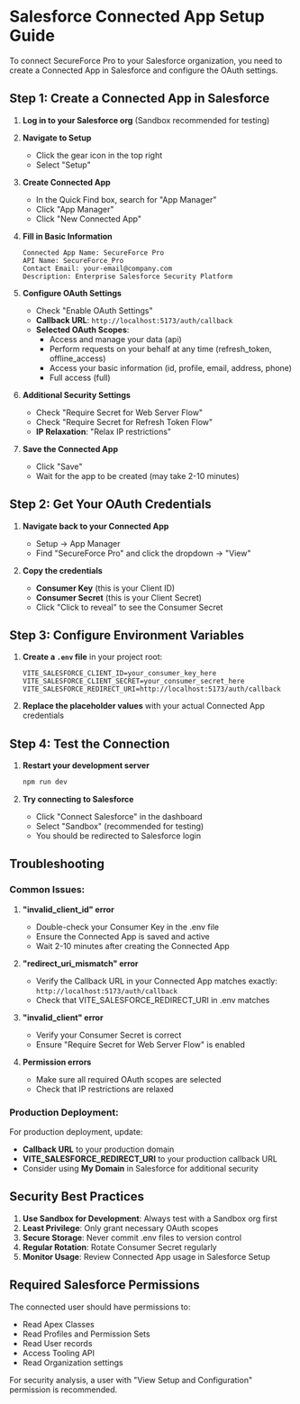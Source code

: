 # Salesforce Connected App Setup Guide

To connect SecureForce Pro to your Salesforce organization, you need to create a Connected App in Salesforce and configure the OAuth settings.

## Step 1: Create a Connected App in Salesforce

1. **Log in to your Salesforce org** (Sandbox recommended for testing)

2. **Navigate to Setup**
   - Click the gear icon in the top right
   - Select "Setup"

3. **Create Connected App**
   - In the Quick Find box, search for "App Manager"
   - Click "App Manager"
   - Click "New Connected App"

4. **Fill in Basic Information**
   ```
   Connected App Name: SecureForce Pro
   API Name: SecureForce_Pro
   Contact Email: your-email@company.com
   Description: Enterprise Salesforce Security Platform
   ```

5. **Configure OAuth Settings**
   - Check "Enable OAuth Settings"
   - **Callback URL**: `http://localhost:5173/auth/callback`
   - **Selected OAuth Scopes**:
     - Access and manage your data (api)
     - Perform requests on your behalf at any time (refresh_token, offline_access)
     - Access your basic information (id, profile, email, address, phone)
     - Full access (full)

6. **Additional Security Settings**
   - Check "Require Secret for Web Server Flow"
   - Check "Require Secret for Refresh Token Flow"
   - **IP Relaxation**: "Relax IP restrictions"

7. **Save the Connected App**
   - Click "Save"
   - Wait for the app to be created (may take 2-10 minutes)

## Step 2: Get Your OAuth Credentials

1. **Navigate back to your Connected App**
   - Setup → App Manager
   - Find "SecureForce Pro" and click the dropdown → "View"

2. **Copy the credentials**
   - **Consumer Key** (this is your Client ID)
   - **Consumer Secret** (this is your Client Secret)
   - Click "Click to reveal" to see the Consumer Secret

## Step 3: Configure Environment Variables

1. **Create a `.env` file** in your project root:
   ```env
   VITE_SALESFORCE_CLIENT_ID=your_consumer_key_here
   VITE_SALESFORCE_CLIENT_SECRET=your_consumer_secret_here
   VITE_SALESFORCE_REDIRECT_URI=http://localhost:5173/auth/callback
   ```

2. **Replace the placeholder values** with your actual Connected App credentials

## Step 4: Test the Connection

1. **Restart your development server**
   ```bash
   npm run dev
   ```

2. **Try connecting to Salesforce**
   - Click "Connect Salesforce" in the dashboard
   - Select "Sandbox" (recommended for testing)
   - You should be redirected to Salesforce login

## Troubleshooting

### Common Issues:

1. **"invalid_client_id" error**
   - Double-check your Consumer Key in the .env file
   - Ensure the Connected App is saved and active
   - Wait 2-10 minutes after creating the Connected App

2. **"redirect_uri_mismatch" error**
   - Verify the Callback URL in your Connected App matches exactly: `http://localhost:5173/auth/callback`
   - Check that VITE_SALESFORCE_REDIRECT_URI in .env matches

3. **"invalid_client" error**
   - Verify your Consumer Secret is correct
   - Ensure "Require Secret for Web Server Flow" is enabled

4. **Permission errors**
   - Make sure all required OAuth scopes are selected
   - Check that IP restrictions are relaxed

### Production Deployment:

For production deployment, update:
- **Callback URL** to your production domain
- **VITE_SALESFORCE_REDIRECT_URI** to your production callback URL
- Consider using **My Domain** in Salesforce for additional security

## Security Best Practices

1. **Use Sandbox for Development**: Always test with a Sandbox org first
2. **Least Privilege**: Only grant necessary OAuth scopes
3. **Secure Storage**: Never commit .env files to version control
4. **Regular Rotation**: Rotate Consumer Secret regularly
5. **Monitor Usage**: Review Connected App usage in Salesforce Setup

## Required Salesforce Permissions

The connected user should have permissions to:
- Read Apex Classes
- Read Profiles and Permission Sets
- Read User records
- Access Tooling API
- Read Organization settings

For security analysis, a user with "View Setup and Configuration" permission is recommended.